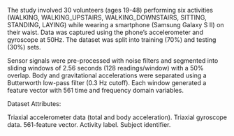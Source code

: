 The study involved 30 volunteers (ages 19-48) performing six activities (WALKING, WALKING_UPSTAIRS, WALKING_DOWNSTAIRS, SITTING, STANDING, LAYING) while wearing a smartphone (Samsung Galaxy S II) on their waist. Data was captured using the phone’s accelerometer and gyroscope at 50Hz. The dataset was split into training (70%) and testing (30%) sets.

Sensor signals were pre-processed with noise filters and segmented into sliding windows of 2.56 seconds (128 readings/window) with a 50% overlap. Body and gravitational accelerations were separated using a Butterworth low-pass filter (0.3 Hz cutoff). Each window generated a feature vector with 561 time and frequency domain variables.

Dataset Attributes:

Triaxial accelerometer data (total and body acceleration).
Triaxial gyroscope data.
561-feature vector.
Activity label.
Subject identifier.





